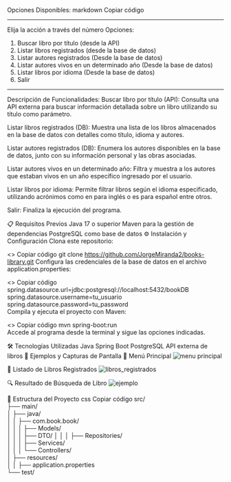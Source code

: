 
Opciones Disponibles:
markdown
Copiar código
***********************************
Elija la acción a través del número
Opciones:
1) Buscar libro por título (desde la API)
2) Listar libros registrados (desde la base de datos)
3) Listar autores registrados (Desde la base de datos)
4) Listar autores vivos en un determinado año (Desde la base de datos)
5) Listar libros por idioma (Desde la base de datos)
0) Salir
***********************************
Descripción de Funcionalidades:
Buscar libro por título (API):
Consulta una API externa para buscar información detallada sobre un libro utilizando su título como parámetro.

Listar libros registrados (DB):
Muestra una lista de los libros almacenados en la base de datos con detalles como título, idioma y autores.

Listar autores registrados (DB):
Enumera los autores disponibles en la base de datos, junto con su información personal y las obras asociadas.

Listar autores vivos en un determinado año:
Filtra y muestra a los autores que estaban vivos en un año específico ingresado por el usuario.

Listar libros por idioma:
Permite filtrar libros según el idioma especificado, utilizando acrónimos como en para inglés o es para español entre otros.

Salir:
Finaliza la ejecución del programa.

📋 Requisitos Previos
Java 17 o superior
Maven para la gestión de dependencias
PostgreSQL como base de datos
⚙️ Instalación y Configuración
Clona este repositorio:

<<bash>>
Copiar código
git clone https://github.com/JorgeMiranda2/books-library.git
Configura las credenciales de la base de datos en el archivo application.properties:

<<properties>>
Copiar código
spring.datasource.url=jdbc:postgresql://localhost:5432/bookDB  
spring.datasource.username=tu_usuario  
spring.datasource.password=tu_password  
Compila y ejecuta el proyecto con Maven:

<<bash>>
Copiar código
mvn spring-boot:run  
Accede al programa desde la terminal y sigue las opciones indicadas.

🛠️ Tecnologías Utilizadas
Java
Spring Boot
PostgreSQL
API externa de libros
📸 Ejemplos y Capturas de Pantalla
🌟 Menú Principal
![menu principal](https://github.com/user-attachments/assets/277e45a3-46b5-4136-8e09-065d25bceae8)

📖 Listado de Libros Registrados
![libros_registrados](https://github.com/user-attachments/assets/52e98877-1708-4210-9ff6-ff73168ad7f1)

🔍 Resultado de Búsqueda de Libro
![ejemplo](https://github.com/user-attachments/assets/dcbb4639-f93d-4745-89ad-e0c97978b1c9)

📂 Estructura del Proyecto
css
Copiar código
src/  
├── main/  
│   ├── java/  
│   │   ├── com.book.book/  
│   │   │   ├── Models/  
│   │   │   ├── DTO/
│   │   │   ├── Repositories/  
│   │   │   ├── Services/  
│   │   │   └── Controllers/  
│   ├── resources/  
│   │   ├── application.properties    
└── test/  
